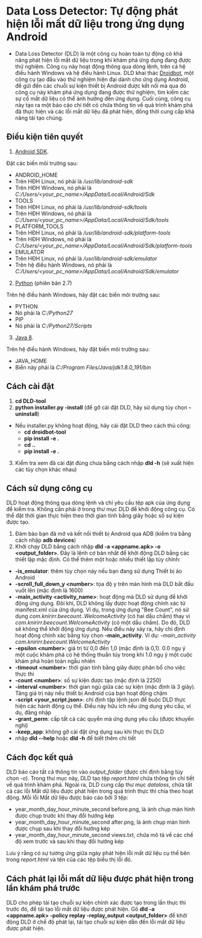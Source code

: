 # Data Loss Detector: Tự động phát hiện lỗi mất dữ liệu trong ứng dụng Android
- Data Loss Detector (DLD) là một công cụ hoàn toàn tự động có khả năng phát hiện lỗi mất dữ liệu trong khi khám phá ứng dụng đang được thử nghiệm.
Công cụ này hoạt động thông qua dòng lệnh, trên cả hệ điều hành Windows và hệ điều hành Linux.
DLD khai thác [Droidbot](https://github.com/honeynet/droidbot), một công cụ tạo đầu vào thử nghiệm hiện đại dành cho ứng dụng Android, để gửi đến các chuỗi sự kiện thiết bị Android được kết nối mà qua đó công cụ này khám phá ứng dụng đang được thử nghiệm, tìm kiếm các sự cố mất dữ liệu có thể ảnh hưởng đến ứng dụng.
Cuối cùng, công cụ này tạo ra một báo cáo chi tiết có chứa thông tin về quá trình khám phá đã thực hiện và
các lỗi mất dữ liệu đã phát hiện, đồng thời cung cấp khả năng tái tạo chúng.

## Điều kiện tiên quyết
1) [Android SDK](https://developer.android.com/studio).

Đặt các biến môi trường sau:
- ANDROID_HOME
- Trên HĐH Linux, nó phải là */usr/lib/android-sdk*
- Trên HĐH Windows, nó phải là *C:/Users/<your_pc_name>/AppData/Local/Android/Sdk*
- TOOLS
- Trên HĐH Linux, nó phải là */usr/lib/android-sdk/tools*
- Trên HĐH Windows, nó phải là *C:/Users/<your_pc_name>/AppData/Local/Android/Sdk/tools*
- PLATFORM_TOOLS
- Trên HĐH Linux, nó phải là */usr/lib/android-sdk/platform-tools*
- Trên HĐH Windows, nó phải là *C:/Users/<your_pc_name>/AppData/Local/Android/Sdk/platform-tools*
- EMULATOR
- Trên HĐH Linux, nó phải là */usr/lib/android-sdk/emulator*
- Trên hệ điều hành Windows, nó phải là *C:/Users/<your_pc_name>/AppData/Local/Android/Sdk/emulator*

2) [Python](https://www.python.org/downloads/release/python-2716/) (phiên bản 2.7)

Trên hệ điều hành Windows, hãy đặt các biến môi trường sau:
- PYTHON
- Nó phải là *C:/Python27*
- PIP
- Nó phải là *C:/Python27/Scripts*

3) [Java 8](https://www.oracle.com/technetwork/java/javase/downloads/jdk8-downloads-2133151.html).

Trên hệ điều hành Windows, hãy đặt biến môi trường sau:
- JAVA_HOME
- Biến này phải là *C:/Program Files/Java/jdk1.8.0_191/bin*

## Cách cài đặt
1) **cd DLD-tool**
2) **python installer.py -install** (để gỡ cài đặt DLD, hãy sử dụng tùy chọn **-uninstall**)
- Nếu installer.py không hoạt động, hãy cài đặt DLD theo cách thủ công:
  - **cd droidbot-tool**
  - **pip install -e .**
  - **cd ..**
  - **pip install -e .**
3) Kiểm tra xem đã cài đặt đúng chưa bằng cách nhập **dld -h** (sẽ xuất hiện các tùy chọn khác nhau)

## Cách sử dụng công cụ
DLD hoạt động thông qua dòng lệnh và chỉ yêu cầu tệp apk của ứng dụng để kiểm tra. Không cần phải ở trong thư mục DLD để khởi động công cụ. Có thể đặt thời gian thực hiện theo thời gian tính bằng giây hoặc số sự kiện được tạo.
1) Đảm bảo bạn đã mở và kết nối thiết bị Android qua ADB (kiểm tra bằng cách nhập **adb devices**)
2) Khởi chạy DLD bằng cách nhập **dld -a <appname.apk> -o <output_folder>**. Đây là lệnh cơ bản nhất để khởi động DLD bằng các thiết lập mặc định.
Có thể thêm một hoặc nhiều thiết lập tùy chỉnh:
 - **-is_emulator**: thêm tùy chọn này nếu bạn đang sử dụng Thiết bị ảo Android
 - **-scroll_full_down_y \<number\>**: tọa độ y trên màn hình mà DLD bắt đầu vuốt lên (mặc định là 1600)
 - **-main_activity <activity_name>**: hoạt động mà DLD sử dụng để khởi động ứng dụng. Đôi khi, DLD không lấy được hoạt động chính xác từ manifest.xml của ứng dụng. Ví dụ, trong ứng dụng "Bee Count", nó sử dụng *com.knirirr.beecount..WelcomeActivity* (có hai dấu chấm) thay vì *com.knirirr.beecount.WelcomeActivity* (có một dấu chấm).
Do đó, DLD sẽ không thể khởi động ứng dụng. Nếu điều này xảy ra, hãy chỉ định hoạt động chính xác bằng tùy chọn **-main_activity**. Ví dụ: *-main_activity com.knirirr.beecount.WelcomeActivity*
 - **-epsilon \<number\>**: giá trị từ 0,0 đến 1,0 (mặc định là 0,1). 0.0 ngụ ý một cuộc khám phá có hệ thống thuần túy trong khi 1.0
ngụ ý một cuộc khám phá hoàn toàn ngẫu nhiên
 - **-timeout \<number\>**: thời gian tính bằng giây được phân bổ cho việc thực thi
 - **-count \<number\>**: số sự kiện được tạo (mặc định là 2250)
 - **-interval \<number\>**: thời gian ngủ giữa các sự kiện (mặc định là 3 giây). Tăng giá trị này nếu thiết bị Android của bạn hoạt động chậm
 - **-script <your_script.json>**: chỉ định tập lệnh json để buộc DLD thực hiện các hành động cụ thể. Điều này hữu ích nếu ứng dụng yêu cầu, ví dụ, đăng nhập
 - **-grant_perm**: cấp tất cả các quyền mà ứng dụng yêu cầu (được khuyến nghị)
 - **-keep_app**: không gỡ cài đặt ứng dụng sau khi thực thi DLD
 - nhập **dld --help** hoặc **dld -h** để biết thêm chi tiết

## Cách đọc kết quả
DLD báo cáo tất cả thông tin vào *output_folder* (được chỉ định bằng tùy chọn *-o*). Trong thư mục này, DLD tạo tệp *report.html* chứa thông tin chi tiết về quá trình khám phá. Ngoài ra, DLD cung cấp thư mục *dataloss*, chứa tất cả các lỗi Mất dữ liệu được phát hiện trong quá trình thực thi chia theo hoạt động. Mỗi lỗi Mất dữ liệu được báo cáo bởi 3 tệp:
- year_month_day_hour_minute_second before.png, là ảnh chụp màn hình được chụp trước khi thay đổi hướng kép
- year_month_day_hour_minute_second after.png, là ảnh chụp màn hình được chụp sau khi thay đổi hướng kép
- year_month_day_hour_minute_second views.txt, chứa mô tả về các chế độ xem trước và sau khi thay đổi hướng kép

Lưu ý rằng có sự tương ứng giữa ngày phát hiện lỗi mất dữ liệu cụ thể bên trong *report.html* và tên của các tệp biểu thị lỗi đó.

## Cách phát lại lỗi mất dữ liệu được phát hiện trong lần khám phá trước
DLD cho phép tái tạo chuỗi sự kiện chính xác được tạo trong lần thực thi trước đó, để tái tạo lỗi mất dữ liệu được phát hiện.
Gõ **dld -a <appname.apk> -policy replay -replay_output <output_folder>** để khởi động DLD ở chế độ phát lại, tái tạo chuỗi sự kiện dẫn đến lỗi mất dữ liệu được phát hiện.
